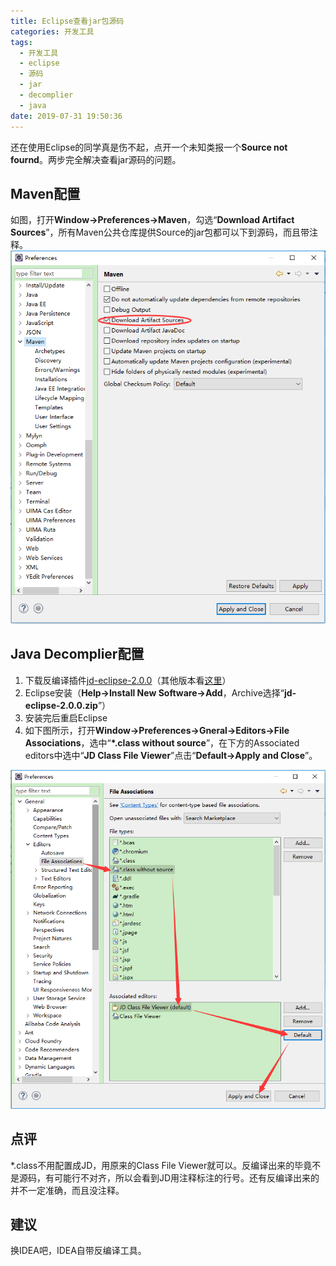 ```yaml
---
title: Eclipse查看jar包源码
categories: 开发工具
tags:
  - 开发工具
  - eclipse
  - 源码
  - jar
  - decomplier
  - java
date: 2019-07-31 19:50:36
---
```



还在使用Eclipse的同学真是伤不起，点开一个未知类报一个**Source not fournd**。两步完全解决查看jar源码的问题。

## Maven配置

如图，打开**Window->Preferences->Maven**，勾选“**Download Artifact Sources**”，所有Maven公共仓库提供Source的jar包都可以下到源码，而且带注释。
![img](https://raw.githubusercontent.com/eEricZeng/imgbed/master/20190731190850.png)

## Java Decomplier配置

1.  下载反编译插件[jd-eclipse-2.0.0](https://github.com/java-decompiler/jd-eclipse/releases/download/v2.0.0/jd-eclipse-2.0.0.zip "jd-eclipse-2.0.0.zip")（其他版本看[这里](https://github.com/java-decompiler/jd-eclipse/releases)）
2.  Eclipse安装（**Help->Install New Software->Add**，Archive选择“**jd-eclipse-2.0.0.zip**”）
3.  安装完后重启Eclipse
4.  如下图所示，打开**Window->Preferences->Gneral->Editors->File Associations**，选中“**\*.class without source**”，在下方的Associated editors中选中“**JD Class File Viewer**”点击“**Default->Apply and Close**”。

![img](https://raw.githubusercontent.com/eEricZeng/imgbed/master/20190731193141.png)

## 点评

\*.class不用配置成JD，用原来的Class File Viewer就可以。反编译出来的毕竟不是源码，有可能行不对齐，所以会看到JD用注释标注的行号。还有反编译出来的并不一定准确，而且没注释。

## 建议

换IDEA吧，IDEA自带反编译工具。
